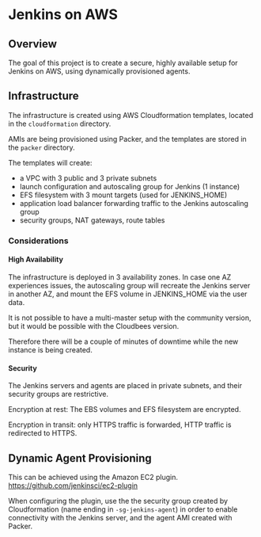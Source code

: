 # Jenkins on AWS
## Overview
The goal of this project is to create a secure, highly available setup for Jenkins on AWS, using dynamically provisioned agents.

## Infrastructure
The infrastructure is created using AWS Cloudformation templates, located in the `cloudformation` directory.

AMIs are being provisioned using Packer, and the templates are stored in the `packer` directory.

The templates will create:
- a VPC with 3 public and 3 private subnets
- launch configuration and autoscaling group for Jenkins (1 instance)
- EFS filesystem with 3 mount targets (used for JENKINS_HOME)
- application load balancer forwarding traffic to the Jenkins autoscaling group
- security groups, NAT gateways, route tables

### Considerations
#### High Availability
The infrastructure is deployed in 3 availability zones.
In case one AZ experiences issues, the autoscaling group will recreate the Jenkins server in another AZ, and mount the EFS volume in JENKINS_HOME via the user data.

It is not possible to have a multi-master setup with the community version, but it would be possible with the Cloudbees version.

Therefore there will be a couple of minutes of downtime while the new instance is being created.

#### Security
The Jenkins servers and agents are placed in private subnets, and their security groups are restrictive.

Encryption at rest: The EBS volumes and EFS filesystem are encrypted.

Encryption in transit: only HTTPS traffic is forwarded, HTTP traffic is redirected to HTTPS.

## Dynamic Agent Provisioning

This can be achieved using the Amazon EC2 plugin.
https://github.com/jenkinsci/ec2-plugin

When configuring the plugin, use the the security group created by Cloudformation (name ending in `-sg-jenkins-agent`) in order to enable connectivity with the Jenkins server, and the agent AMI created with Packer.